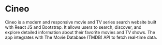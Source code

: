 # Cineo
Cineo is a modern and responsive movie and TV series search website built with React JS and Bootstrap. It allows users to search, discover, and explore detailed information about their favorite movies and TV shows. The app integrates with The Movie Database (TMDB) API to fetch real-time data.
 
